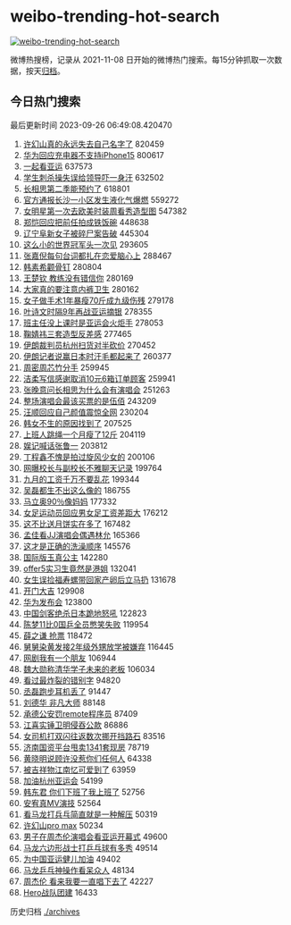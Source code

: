 # weibo-trending-hot-search

[![weibo-trending-hot-search](https://github.com/ameizi/weibo-trending-hot-search/actions/workflows/ci.yml/badge.svg)](https://github.com/ameizi/weibo-trending-hot-search/actions/workflows/ci.yml)

微博热搜榜，记录从 2021-11-08 日开始的微博热门搜索。每15分钟抓取一次数据，按天[归档](./archives)。

## 今日热门搜索

<!-- BEGIN --> 
最后更新时间 2023-09-26 06:49:08.420470 
1. [许幻山真的永远失去自己名字了](https://s.weibo.com/weibo?q=%E8%AE%B8%E5%B9%BB%E5%B1%B1%E7%9C%9F%E7%9A%84%E6%B0%B8%E8%BF%9C%E5%A4%B1%E5%8E%BB%E8%87%AA%E5%B7%B1%E5%90%8D%E5%AD%97%E4%BA%86&t=31&band_rank=1&Refer=top) 820459
1. [华为回应充电器不支持iPhone15](https://s.weibo.com/weibo?q=%23%E5%8D%8E%E4%B8%BA%E5%9B%9E%E5%BA%94%E5%85%85%E7%94%B5%E5%99%A8%E4%B8%8D%E6%94%AF%E6%8C%81iPhone15%23&t=31&band_rank=2&Refer=top) 800617
1. [一起看亚运](https://s.weibo.com/weibo?q=%23%E4%B8%80%E8%B5%B7%E7%9C%8B%E4%BA%9A%E8%BF%90%23&t=31&band_rank=3&Refer=top) 637573
1. [学生刺杀操失误给领导吓一身汗](https://s.weibo.com/weibo?q=%23%E5%AD%A6%E7%94%9F%E5%88%BA%E6%9D%80%E6%93%8D%E5%A4%B1%E8%AF%AF%E7%BB%99%E9%A2%86%E5%AF%BC%E5%90%93%E4%B8%80%E8%BA%AB%E6%B1%97%23&t=31&band_rank=4&Refer=top) 632502
1. [长相思第二季能预约了](https://s.weibo.com/weibo?q=%23%E9%95%BF%E7%9B%B8%E6%80%9D%E7%AC%AC%E4%BA%8C%E5%AD%A3%E8%83%BD%E9%A2%84%E7%BA%A6%E4%BA%86%23&t=31&band_rank=5&Refer=top) 618801
1. [官方通报长沙一小区发生液化气爆燃](https://s.weibo.com/weibo?q=%23%E5%AE%98%E6%96%B9%E9%80%9A%E6%8A%A5%E9%95%BF%E6%B2%99%E4%B8%80%E5%B0%8F%E5%8C%BA%E5%8F%91%E7%94%9F%E6%B6%B2%E5%8C%96%E6%B0%94%E7%88%86%E7%87%83%23&t=31&band_rank=6&Refer=top) 559272
1. [女明星第一次去欧美时装周看秀造型图](https://s.weibo.com/weibo?q=%E5%A5%B3%E6%98%8E%E6%98%9F%E7%AC%AC%E4%B8%80%E6%AC%A1%E5%8E%BB%E6%AC%A7%E7%BE%8E%E6%97%B6%E8%A3%85%E5%91%A8%E7%9C%8B%E7%A7%80%E9%80%A0%E5%9E%8B%E5%9B%BE&t=31&band_rank=7&Refer=top) 547382
1. [郑恺回应把前任拍成铁饭碗](https://s.weibo.com/weibo?q=%23%E9%83%91%E6%81%BA%E5%9B%9E%E5%BA%94%E6%8A%8A%E5%89%8D%E4%BB%BB%E6%8B%8D%E6%88%90%E9%93%81%E9%A5%AD%E7%A2%97%23&t=31&band_rank=8&Refer=top) 448638
1. [辽宁阜新女子被碎尸案告破](https://s.weibo.com/weibo?q=%23%E8%BE%BD%E5%AE%81%E9%98%9C%E6%96%B0%E5%A5%B3%E5%AD%90%E8%A2%AB%E7%A2%8E%E5%B0%B8%E6%A1%88%E5%91%8A%E7%A0%B4%23&t=31&band_rank=33&Refer=top) 445304
1. [这么小的世界冠军头一次见](https://s.weibo.com/weibo?q=%23%E8%BF%99%E4%B9%88%E5%B0%8F%E7%9A%84%E4%B8%96%E7%95%8C%E5%86%A0%E5%86%9B%E5%A4%B4%E4%B8%80%E6%AC%A1%E8%A7%81%23&t=31&band_rank=10&Refer=top) 293605
1. [张嘉倪每句台词都扎在恋爱脑心上](https://s.weibo.com/weibo?q=%23%E5%BC%A0%E5%98%89%E5%80%AA%E6%AF%8F%E5%8F%A5%E5%8F%B0%E8%AF%8D%E9%83%BD%E6%89%8E%E5%9C%A8%E6%81%8B%E7%88%B1%E8%84%91%E5%BF%83%E4%B8%8A%23&t=31&band_rank=34&Refer=top) 288467
1. [韩素希颧骨钉](https://s.weibo.com/weibo?q=%23%E9%9F%A9%E7%B4%A0%E5%B8%8C%E9%A2%A7%E9%AA%A8%E9%92%89%23&t=31&band_rank=11&Refer=top) 280804
1. [王楚钦 教练没有错信你](https://s.weibo.com/weibo?q=%E7%8E%8B%E6%A5%9A%E9%92%A6%20%E6%95%99%E7%BB%83%E6%B2%A1%E6%9C%89%E9%94%99%E4%BF%A1%E4%BD%A0&t=31&band_rank=9&Refer=top) 280169
1. [大家真的要注意内裤卫生](https://s.weibo.com/weibo?q=%E5%A4%A7%E5%AE%B6%E7%9C%9F%E7%9A%84%E8%A6%81%E6%B3%A8%E6%84%8F%E5%86%85%E8%A3%A4%E5%8D%AB%E7%94%9F&t=31&band_rank=12&Refer=top) 280162
1. [女子做手术1年暴瘦70斤成九级伤残](https://s.weibo.com/weibo?q=%23%E5%A5%B3%E5%AD%90%E5%81%9A%E6%89%8B%E6%9C%AF1%E5%B9%B4%E6%9A%B4%E7%98%A670%E6%96%A4%E6%88%90%E4%B9%9D%E7%BA%A7%E4%BC%A4%E6%AE%8B%23&t=31&band_rank=32&Refer=top) 279178
1. [叶诗文时隔9年再战亚运摘银](https://s.weibo.com/weibo?q=%23%E5%8F%B6%E8%AF%97%E6%96%87%E6%97%B6%E9%9A%949%E5%B9%B4%E5%86%8D%E6%88%98%E4%BA%9A%E8%BF%90%E6%91%98%E9%93%B6%23&t=31&band_rank=13&Refer=top) 278355
1. [班主任没上课时是亚运会火炬手](https://s.weibo.com/weibo?q=%23%E7%8F%AD%E4%B8%BB%E4%BB%BB%E6%B2%A1%E4%B8%8A%E8%AF%BE%E6%97%B6%E6%98%AF%E4%BA%9A%E8%BF%90%E4%BC%9A%E7%81%AB%E7%82%AC%E6%89%8B%23&t=31&band_rank=15&Refer=top) 278053
1. [鞠婧祎三套造型反差感](https://s.weibo.com/weibo?q=%23%E9%9E%A0%E5%A9%A7%E7%A5%8E%E4%B8%89%E5%A5%97%E9%80%A0%E5%9E%8B%E5%8F%8D%E5%B7%AE%E6%84%9F%23&t=31&band_rank=20&Refer=top) 277465
1. [伊朗裁判员杭州扫货对半砍价](https://s.weibo.com/weibo?q=%23%E4%BC%8A%E6%9C%97%E8%A3%81%E5%88%A4%E5%91%98%E6%9D%AD%E5%B7%9E%E6%89%AB%E8%B4%A7%E5%AF%B9%E5%8D%8A%E7%A0%8D%E4%BB%B7%23&t=31&band_rank=31&Refer=top) 270452
1. [伊朗记者说赢日本时汗毛都起来了](https://s.weibo.com/weibo?q=%23%E4%BC%8A%E6%9C%97%E8%AE%B0%E8%80%85%E8%AF%B4%E8%B5%A2%E6%97%A5%E6%9C%AC%E6%97%B6%E6%B1%97%E6%AF%9B%E9%83%BD%E8%B5%B7%E6%9D%A5%E4%BA%86%23&t=31&band_rank=14&Refer=top) 260377
1. [周密周芯竹分手](https://s.weibo.com/weibo?q=%23%E5%91%A8%E5%AF%86%E5%91%A8%E8%8A%AF%E7%AB%B9%E5%88%86%E6%89%8B%23&t=31&band_rank=16&Refer=top) 259945
1. [洁柔写信感谢取消10元6箱订单顾客](https://s.weibo.com/weibo?q=%23%E6%B4%81%E6%9F%94%E5%86%99%E4%BF%A1%E6%84%9F%E8%B0%A2%E5%8F%96%E6%B6%8810%E5%85%836%E7%AE%B1%E8%AE%A2%E5%8D%95%E9%A1%BE%E5%AE%A2%23&t=31&band_rank=17&Refer=top) 259941
1. [张晚意问长相思为什么会有演唱会](https://s.weibo.com/weibo?q=%23%E5%BC%A0%E6%99%9A%E6%84%8F%E9%97%AE%E9%95%BF%E7%9B%B8%E6%80%9D%E4%B8%BA%E4%BB%80%E4%B9%88%E4%BC%9A%E6%9C%89%E6%BC%94%E5%94%B1%E4%BC%9A%23&t=31&band_rank=18&Refer=top) 251263
1. [整场演唱会最该买票的是伍佰](https://s.weibo.com/weibo?q=%E6%95%B4%E5%9C%BA%E6%BC%94%E5%94%B1%E4%BC%9A%E6%9C%80%E8%AF%A5%E4%B9%B0%E7%A5%A8%E7%9A%84%E6%98%AF%E4%BC%8D%E4%BD%B0&t=31&band_rank=32&Refer=top) 243209
1. [汪顺回应自己颜值震惊全网](https://s.weibo.com/weibo?q=%23%E6%B1%AA%E9%A1%BA%E5%9B%9E%E5%BA%94%E8%87%AA%E5%B7%B1%E9%A2%9C%E5%80%BC%E9%9C%87%E6%83%8A%E5%85%A8%E7%BD%91%23&t=31&band_rank=19&Refer=top) 230204
1. [韩女不生的原因找到了](https://s.weibo.com/weibo?q=%E9%9F%A9%E5%A5%B3%E4%B8%8D%E7%94%9F%E7%9A%84%E5%8E%9F%E5%9B%A0%E6%89%BE%E5%88%B0%E4%BA%86&t=31&band_rank=21&Refer=top) 207525
1. [上班人跳绳一个月瘦了12斤](https://s.weibo.com/weibo?q=%E4%B8%8A%E7%8F%AD%E4%BA%BA%E8%B7%B3%E7%BB%B3%E4%B8%80%E4%B8%AA%E6%9C%88%E7%98%A6%E4%BA%8612%E6%96%A4&t=31&band_rank=22&Refer=top) 204119
1. [娱记喊话张鲁一](https://s.weibo.com/weibo?q=%23%E5%A8%B1%E8%AE%B0%E5%96%8A%E8%AF%9D%E5%BC%A0%E9%B2%81%E4%B8%80%23&t=31&band_rank=23&Refer=top) 203812
1. [丁程鑫不愧是拍过旋风少女的](https://s.weibo.com/weibo?q=%E4%B8%81%E7%A8%8B%E9%91%AB%E4%B8%8D%E6%84%A7%E6%98%AF%E6%8B%8D%E8%BF%87%E6%97%8B%E9%A3%8E%E5%B0%91%E5%A5%B3%E7%9A%84&t=31&band_rank=24&Refer=top) 200106
1. [网曝校长与副校长不雅聊天记录](https://s.weibo.com/weibo?q=%23%E7%BD%91%E6%9B%9D%E6%A0%A1%E9%95%BF%E4%B8%8E%E5%89%AF%E6%A0%A1%E9%95%BF%E4%B8%8D%E9%9B%85%E8%81%8A%E5%A4%A9%E8%AE%B0%E5%BD%95%23&t=31&band_rank=25&Refer=top) 199764
1. [九月的工资千万不要乱花](https://s.weibo.com/weibo?q=%23%E4%B9%9D%E6%9C%88%E7%9A%84%E5%B7%A5%E8%B5%84%E5%8D%83%E4%B8%87%E4%B8%8D%E8%A6%81%E4%B9%B1%E8%8A%B1%23&t=31&band_rank=26&Refer=top) 199344
1. [吴磊都生不出这么像的](https://s.weibo.com/weibo?q=%23%E5%90%B4%E7%A3%8A%E9%83%BD%E7%94%9F%E4%B8%8D%E5%87%BA%E8%BF%99%E4%B9%88%E5%83%8F%E7%9A%84%23&t=31&band_rank=27&Refer=top) 186755
1. [马立奥90％像妈妈](https://s.weibo.com/weibo?q=%E9%A9%AC%E7%AB%8B%E5%A5%A590%EF%BC%85%E5%83%8F%E5%A6%88%E5%A6%88&t=31&band_rank=28&Refer=top) 177332
1. [女足运动员回应男女足工资差距大](https://s.weibo.com/weibo?q=%23%E5%A5%B3%E8%B6%B3%E8%BF%90%E5%8A%A8%E5%91%98%E5%9B%9E%E5%BA%94%E7%94%B7%E5%A5%B3%E8%B6%B3%E5%B7%A5%E8%B5%84%E5%B7%AE%E8%B7%9D%E5%A4%A7%23&t=31&band_rank=29&Refer=top) 176212
1. [这不比送月饼实在多了](https://s.weibo.com/weibo?q=%23%E8%BF%99%E4%B8%8D%E6%AF%94%E9%80%81%E6%9C%88%E9%A5%BC%E5%AE%9E%E5%9C%A8%E5%A4%9A%E4%BA%86%23&t=31&band_rank=30&Refer=top) 167482
1. [孟佳看JJ演唱会偶遇林允](https://s.weibo.com/weibo?q=%E5%AD%9F%E4%BD%B3%E7%9C%8BJJ%E6%BC%94%E5%94%B1%E4%BC%9A%E5%81%B6%E9%81%87%E6%9E%97%E5%85%81&t=31&band_rank=33&Refer=top) 165366
1. [这才是正确的洗澡顺序](https://s.weibo.com/weibo?q=%23%E8%BF%99%E6%89%8D%E6%98%AF%E6%AD%A3%E7%A1%AE%E7%9A%84%E6%B4%97%E6%BE%A1%E9%A1%BA%E5%BA%8F%23&t=31&band_rank=35&Refer=top) 145576
1. [国际版玉真公主](https://s.weibo.com/weibo?q=%23%E5%9B%BD%E9%99%85%E7%89%88%E7%8E%89%E7%9C%9F%E5%85%AC%E4%B8%BB%23&t=31&band_rank=35&Refer=top) 142280
1. [offer5实习生竟然是港姐](https://s.weibo.com/weibo?q=%23offer5%E5%AE%9E%E4%B9%A0%E7%94%9F%E7%AB%9F%E7%84%B6%E6%98%AF%E6%B8%AF%E5%A7%90%23&t=31&band_rank=36&Refer=top) 132041
1. [女生误捡福寿螺带回家产卵后立马扔](https://s.weibo.com/weibo?q=%23%E5%A5%B3%E7%94%9F%E8%AF%AF%E6%8D%A1%E7%A6%8F%E5%AF%BF%E8%9E%BA%E5%B8%A6%E5%9B%9E%E5%AE%B6%E4%BA%A7%E5%8D%B5%E5%90%8E%E7%AB%8B%E9%A9%AC%E6%89%94%23&t=31&band_rank=37&Refer=top) 131678
1. [开门大吉](https://s.weibo.com/weibo?q=%E5%BC%80%E9%97%A8%E5%A4%A7%E5%90%89&t=31&band_rank=38&Refer=top) 129908
1. [华为发布会](https://s.weibo.com/weibo?q=%E5%8D%8E%E4%B8%BA%E5%8F%91%E5%B8%83%E4%BC%9A&t=31&band_rank=39&Refer=top) 123800
1. [中国剑客绝杀日本跪地怒吼](https://s.weibo.com/weibo?q=%23%E4%B8%AD%E5%9B%BD%E5%89%91%E5%AE%A2%E7%BB%9D%E6%9D%80%E6%97%A5%E6%9C%AC%E8%B7%AA%E5%9C%B0%E6%80%92%E5%90%BC%23&t=31&band_rank=40&Refer=top) 122823
1. [陈梦11比0国乒全员憋笑失败](https://s.weibo.com/weibo?q=%23%E9%99%88%E6%A2%A611%E6%AF%940%E5%9B%BD%E4%B9%92%E5%85%A8%E5%91%98%E6%86%8B%E7%AC%91%E5%A4%B1%E8%B4%A5%23&t=31&band_rank=41&Refer=top) 119954
1. [薛之谦 抢票](https://s.weibo.com/weibo?q=%E8%96%9B%E4%B9%8B%E8%B0%A6%20%E6%8A%A2%E7%A5%A8&t=31&band_rank=42&Refer=top) 118472
1. [舅舅染黄发接2年级外甥放学被嫌弃](https://s.weibo.com/weibo?q=%23%E8%88%85%E8%88%85%E6%9F%93%E9%BB%84%E5%8F%91%E6%8E%A52%E5%B9%B4%E7%BA%A7%E5%A4%96%E7%94%A5%E6%94%BE%E5%AD%A6%E8%A2%AB%E5%AB%8C%E5%BC%83%23&t=31&band_rank=43&Refer=top) 116445
1. [网剧我有一个朋友](https://s.weibo.com/weibo?q=%E7%BD%91%E5%89%A7%E6%88%91%E6%9C%89%E4%B8%80%E4%B8%AA%E6%9C%8B%E5%8F%8B&t=31&band_rank=44&Refer=top) 106944
1. [魏大勋称清华学子未来的老板](https://s.weibo.com/weibo?q=%23%E9%AD%8F%E5%A4%A7%E5%8B%8B%E7%A7%B0%E6%B8%85%E5%8D%8E%E5%AD%A6%E5%AD%90%E6%9C%AA%E6%9D%A5%E7%9A%84%E8%80%81%E6%9D%BF%23&t=31&band_rank=45&Refer=top) 106034
1. [看过最炸裂的错别字](https://s.weibo.com/weibo?q=%23%E7%9C%8B%E8%BF%87%E6%9C%80%E7%82%B8%E8%A3%82%E7%9A%84%E9%94%99%E5%88%AB%E5%AD%97%23&t=31&band_rank=46&Refer=top) 94820
1. [丞磊跑步耳机丢了](https://s.weibo.com/weibo?q=%23%E4%B8%9E%E7%A3%8A%E8%B7%91%E6%AD%A5%E8%80%B3%E6%9C%BA%E4%B8%A2%E4%BA%86%23&t=31&band_rank=47&Refer=top) 91447
1. [刘德华 非凡大师](https://s.weibo.com/weibo?q=%E5%88%98%E5%BE%B7%E5%8D%8E%20%E9%9D%9E%E5%87%A1%E5%A4%A7%E5%B8%88&t=31&band_rank=48&Refer=top) 88148
1. [承德公安罚remote程序员](https://s.weibo.com/weibo?q=%23%E6%89%BF%E5%BE%B7%E5%85%AC%E5%AE%89%E7%BD%9Aremote%E7%A8%8B%E5%BA%8F%E5%91%98%23&t=31&band_rank=46&Refer=top) 87409
1. [江喜实锤卫明侵吞公款](https://s.weibo.com/weibo?q=%23%E6%B1%9F%E5%96%9C%E5%AE%9E%E9%94%A4%E5%8D%AB%E6%98%8E%E4%BE%B5%E5%90%9E%E5%85%AC%E6%AC%BE%23&t=31&band_rank=49&Refer=top) 86886
1. [女司机打双闪往返数次挪开挡路石](https://s.weibo.com/weibo?q=%23%E5%A5%B3%E5%8F%B8%E6%9C%BA%E6%89%93%E5%8F%8C%E9%97%AA%E5%BE%80%E8%BF%94%E6%95%B0%E6%AC%A1%E6%8C%AA%E5%BC%80%E6%8C%A1%E8%B7%AF%E7%9F%B3%23&t=31&band_rank=50&Refer=top) 83516
1. [济南国资平台甩卖1341套现房](https://s.weibo.com/weibo?q=%23%E6%B5%8E%E5%8D%97%E5%9B%BD%E8%B5%84%E5%B9%B3%E5%8F%B0%E7%94%A9%E5%8D%961341%E5%A5%97%E7%8E%B0%E6%88%BF%23&t=31&band_rank=43&Refer=top) 78719
1. [黄晓明说顾许没惹你们任何人](https://s.weibo.com/weibo?q=%23%E9%BB%84%E6%99%93%E6%98%8E%E8%AF%B4%E9%A1%BE%E8%AE%B8%E6%B2%A1%E6%83%B9%E4%BD%A0%E4%BB%AC%E4%BB%BB%E4%BD%95%E4%BA%BA%23&t=31&band_rank=43&Refer=top) 64338
1. [被吉祥物江南忆可爱到了](https://s.weibo.com/weibo?q=%23%E8%A2%AB%E5%90%89%E7%A5%A5%E7%89%A9%E6%B1%9F%E5%8D%97%E5%BF%86%E5%8F%AF%E7%88%B1%E5%88%B0%E4%BA%86%23&t=31&band_rank=50&Refer=top) 63959
1. [加油杭州亚运会](https://s.weibo.com/weibo?q=%23%E5%8A%A0%E6%B2%B9%E6%9D%AD%E5%B7%9E%E4%BA%9A%E8%BF%90%E4%BC%9A%23&t=31&band_rank=40&Refer=top) 54199
1. [韩东君 你们下班了我上班了](https://s.weibo.com/weibo?q=%E9%9F%A9%E4%B8%9C%E5%90%9B%20%E4%BD%A0%E4%BB%AC%E4%B8%8B%E7%8F%AD%E4%BA%86%E6%88%91%E4%B8%8A%E7%8F%AD%E4%BA%86&t=31&band_rank=42&Refer=top) 52756
1. [安宥真MV演技](https://s.weibo.com/weibo?q=%23%E5%AE%89%E5%AE%A5%E7%9C%9FMV%E6%BC%94%E6%8A%80%23&t=31&band_rank=49&Refer=top) 52564
1. [看马龙打兵乓简直就是一种解压](https://s.weibo.com/weibo?q=%23%E7%9C%8B%E9%A9%AC%E9%BE%99%E6%89%93%E5%85%B5%E4%B9%93%E7%AE%80%E7%9B%B4%E5%B0%B1%E6%98%AF%E4%B8%80%E7%A7%8D%E8%A7%A3%E5%8E%8B%23&t=31&band_rank=46&Refer=top) 50319
1. [许幻山pro max](https://s.weibo.com/weibo?q=%E8%AE%B8%E5%B9%BB%E5%B1%B1pro%20max&t=31&band_rank=33&Refer=top) 50234
1. [男子在周杰伦演唱会看亚运开幕式](https://s.weibo.com/weibo?q=%23%E7%94%B7%E5%AD%90%E5%9C%A8%E5%91%A8%E6%9D%B0%E4%BC%A6%E6%BC%94%E5%94%B1%E4%BC%9A%E7%9C%8B%E4%BA%9A%E8%BF%90%E5%BC%80%E5%B9%95%E5%BC%8F%23&t=31&band_rank=37&Refer=top) 49600
1. [马龙六边形战士打乒乓球有多秀](https://s.weibo.com/weibo?q=%23%E9%A9%AC%E9%BE%99%E5%85%AD%E8%BE%B9%E5%BD%A2%E6%88%98%E5%A3%AB%E6%89%93%E4%B9%92%E4%B9%93%E7%90%83%E6%9C%89%E5%A4%9A%E7%A7%80%23&t=31&band_rank=44&Refer=top) 49514
1. [为中国亚运健儿加油](https://s.weibo.com/weibo?q=%23%E4%B8%BA%E4%B8%AD%E5%9B%BD%E4%BA%9A%E8%BF%90%E5%81%A5%E5%84%BF%E5%8A%A0%E6%B2%B9%23&t=31&band_rank=50&Refer=top) 49402
1. [马龙乒乓神操作看呆众人](https://s.weibo.com/weibo?q=%23%E9%A9%AC%E9%BE%99%E4%B9%92%E4%B9%93%E7%A5%9E%E6%93%8D%E4%BD%9C%E7%9C%8B%E5%91%86%E4%BC%97%E4%BA%BA%23&t=31&band_rank=47&Refer=top) 48134
1. [周杰伦 看来我要一直唱下去了](https://s.weibo.com/weibo?q=%E5%91%A8%E6%9D%B0%E4%BC%A6%20%E7%9C%8B%E6%9D%A5%E6%88%91%E8%A6%81%E4%B8%80%E7%9B%B4%E5%94%B1%E4%B8%8B%E5%8E%BB%E4%BA%86&t=31&band_rank=50&Refer=top) 42227
1. [Hero战队团建](https://s.weibo.com/weibo?q=%23Hero%E6%88%98%E9%98%9F%E5%9B%A2%E5%BB%BA%23&t=31&band_rank=50&Refer=top) 16433
<!-- END -->

历史归档 [./archives](./archives)


